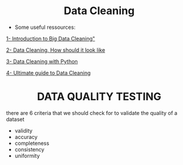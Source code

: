 <h1 align="center"> <b>Data Cleaning</b></h1>

- Some useful ressources:

<a href="https://data-notes.co/an-introduction-to-big-data-data-cleaning-a238725a9b2d">1- Introduction to Big Data Cleaning"</a>

<a href="https://neptune.ai/blog/data-cleaning-process">2- Data Cleaning, How should it look like</a>

<a href="https://medium.com/bitgrit-data-science-publication/data-cleaning-with-python-f6bc3da64e45" >3- Data Cleaning with Python</a>

<a href="https://towardsdatascience.com/the-ultimate-guide-to-data-cleaning-3969843991d4">4- Ultimate guide to Data Cleaning</a>


<h1 align="center"> DATA QUALITY TESTING</h1>

there are 6 criteria that we should check for to validate the quality of a dataset
- validity
- accuracy
- completeness
- consistency
- uniformity
